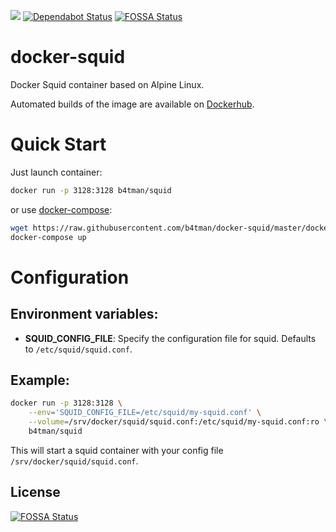 [![](https://images.microbadger.com/badges/image/b4tman/squid.svg)](https://microbadger.com/images/b4tman/squid "Get your own image badge on microbadger.com")
[![Dependabot Status](https://api.dependabot.com/badges/status?host=github&repo=b4tman/docker-squid)](https://dependabot.com)
[![FOSSA Status](https://app.fossa.io/api/projects/git%2Bgithub.com%2Fb4tman%2Fdocker-squid.svg?type=shield)](https://app.fossa.io/projects/git%2Bgithub.com%2Fb4tman%2Fdocker-squid?ref=badge_shield)

# docker-squid

Docker Squid container based on Alpine Linux.

Automated builds of the image are available on [Dockerhub](https://hub.docker.com/r/b4tman/squid).

# Quick Start

Just launch container:

```bash
docker run -p 3128:3128 b4tman/squid
```

or use [docker-compose](https://docs.docker.com/compose/):

```bash
wget https://raw.githubusercontent.com/b4tman/docker-squid/master/docker-compose.yml
docker-compose up
```

# Configuration

## Environment variables:

- **SQUID_CONFIG_FILE**: Specify the configuration file for squid. Defaults to `/etc/squid/squid.conf`.


## Example:

```bash
docker run -p 3128:3128 \
	--env='SQUID_CONFIG_FILE=/etc/squid/my-squid.conf' \
	--volume=/srv/docker/squid/squid.conf:/etc/squid/my-squid.conf:ro \
	b4tman/squid
```

This will start a squid container with your config file `/srv/docker/squid/squid.conf`. 


## License
[![FOSSA Status](https://app.fossa.io/api/projects/git%2Bgithub.com%2Fb4tman%2Fdocker-squid.svg?type=large)](https://app.fossa.io/projects/git%2Bgithub.com%2Fb4tman%2Fdocker-squid?ref=badge_large)